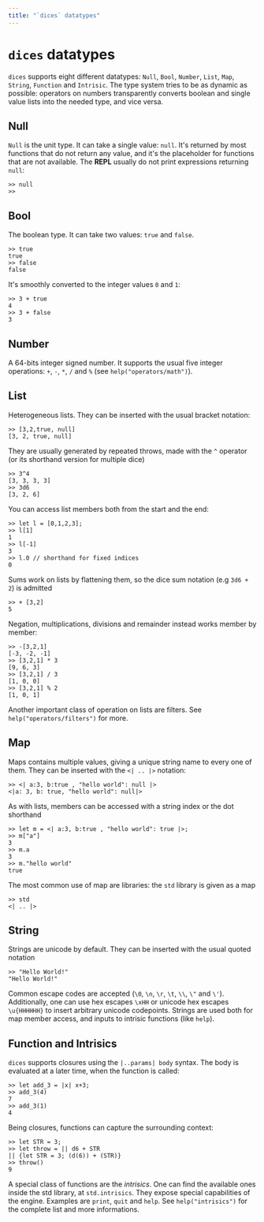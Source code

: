 ```yaml
---
title: "`dices` datatypes"
---
```

# `dices` datatypes
`dices` supports eight different datatypes: `Null`, `Bool`, `Number`, `List`, `Map`, `String`, `Function` and `Intrisic`.
The type system tries to be as dynamic as possible: operators on numbers transparently converts boolean and single value lists into the needed type, and vice versa.

## Null
`Null` is the unit type. It can take a single value: `null`. It's returned by most functions that do not return any value, and it's the placeholder for functions that are not available.
The **REPL** usually do not print expressions returning `null`:
```dices
>> null
>>
```

## Bool
The boolean type. It can take two values: `true` and `false`.
```dices
>> true
true
>> false
false
```
It's smoothly converted to the integer values `0` and `1`:
```dices
>> 3 + true
4
>> 3 + false
3
```

## Number
A 64-bits integer signed number. It supports the usual five integer operations: `+`, `-`, `*`, `/` and `%` (see `help("operators/math")`).

## List
Heterogeneous lists. They can be inserted with the usual bracket notation:
```dices
>> [3,2,true, null]
[3, 2, true, null]
```
They are usually generated by repeated throws, made with the `^` operator (or its shorthand version for multiple dice)
```dices
>> 3^4
[3, 3, 3, 3]
>> 3d6
[3, 2, 6]
```
You can access list members both from the start and the end:
```dices
>> let l = [0,1,2,3];
>> l[1]
1
>> l[-1]
3
>> l.0 // shorthand for fixed indices
0
```
Sums work on lists by flattening them, so the dice sum notation (e.g `3d6 + 2`) is admitted
```dices
>> + [3,2]
5 
```
Negation, multiplications, divisions and remainder instead works member by member:
```dices
>> -[3,2,1] 
[-3, -2, -1]
>> [3,2,1] * 3
[9, 6, 3]
>> [3,2,1] / 3
[1, 0, 0]
>> [3,2,1] % 2
[1, 0, 1]
```
Another important class of operation on lists are filters. See `help("operators/filters")` for more.

## Map
Maps contains multiple values, giving a unique string name to every one of them. They can be inserted with the `<| .. |>` notation:
```dices
>> <| a:3, b:true , "hello world": null |>
<|a: 3, b: true, "hello world": null|>
```
As with lists, members can be accessed with a string index or the dot shorthand
```dices
>> let m = <| a:3, b:true , "hello world": true |>;
>> m["a"]
3
>> m.a
3
>> m."hello world"
true
```
The most common use of map are libraries: the `std` library is given as a map
```dices
>> std
<| .. |>
```

## String
Strings are unicode by default. They can be inserted with the usual quoted notation
```
>> "Hello World!"
"Hello World!"
```
Common escape codes are accepted (`\0`, `\n`, `\r`, `\t`, `\\`, `\"` and `\'`). Additionally, one can use hex escapes `\xHH` or unicode hex escapes `\u{HHHHHH}` to insert arbitrary unicode codepoints.
Strings are used both for map member access, and inputs to intrisic functions (like `help`).

## Function and Intrisics
`dices` supports closures using the `|..params| body` syntax. The body is evaluated at a later time, when the function is called:
```dices
>> let add_3 = |x| x+3;
>> add_3(4)
7
>> add_3(1)
4
```
Being closures, functions can capture the surrounding context:
```dices
>> let STR = 3;
>> let throw = || d6 + STR
|| {let STR = 3; (d(6)) + (STR)}
>> throw()
9
```
A special class of functions are the *intrisics*. One can find the available ones inside the std library, at `std.intrisics`.
They expose special capabilities of the engine. Examples are `print`, `quit` and `help`. See `help("intrisics")` for the complete list and more informations.
